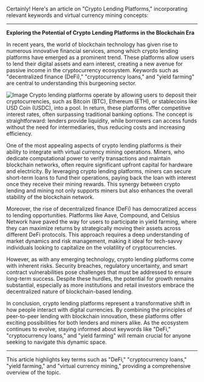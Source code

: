 Certainly! Here's an article on "Crypto Lending Platforms," incorporating relevant keywords and virtual currency mining concepts:

---

**Exploring the Potential of Crypto Lending Platforms in the Blockchain Era**

In recent years, the world of blockchain technology has given rise to numerous innovative financial services, among which crypto lending platforms have emerged as a prominent trend. These platforms allow users to lend their digital assets and earn interest, creating a new avenue for passive income in the cryptocurrency ecosystem. Keywords such as "decentralized finance (DeFi)," "cryptocurrency loans," and "yield farming" are central to understanding this burgeoning sector.


![Image](https://github.com/user-attachments/assets/31692037-0104-4703-abd1-696b6a7dd41b)
Crypto lending platforms operate by allowing users to deposit their cryptocurrencies, such as Bitcoin (BTC), Ethereum (ETH), or stablecoins like USD Coin (USDC), into a pool. In return, these platforms offer competitive interest rates, often surpassing traditional banking options. The concept is straightforward: lenders provide liquidity, while borrowers can access funds without the need for intermediaries, thus reducing costs and increasing efficiency.

One of the most appealing aspects of crypto lending platforms is their ability to integrate with virtual currency mining operations. Miners, who dedicate computational power to verify transactions and maintain blockchain networks, often require significant upfront capital for hardware and electricity. By leveraging crypto lending platforms, miners can secure short-term loans to fund their operations, paying back the loan with interest once they receive their mining rewards. This synergy between crypto lending and mining not only supports miners but also enhances the overall stability of the blockchain network.

Moreover, the rise of decentralized finance (DeFi) has democratized access to lending opportunities. Platforms like Aave, Compound, and Celsius Network have paved the way for users to participate in yield farming, where they can maximize returns by strategically moving their assets across different DeFi protocols. This approach requires a deep understanding of market dynamics and risk management, making it ideal for tech-savvy individuals looking to capitalize on the volatility of cryptocurrencies.

However, as with any emerging technology, crypto lending platforms come with inherent risks. Security breaches, regulatory uncertainty, and smart contract vulnerabilities pose challenges that must be addressed to ensure long-term success. Despite these hurdles, the potential for growth remains substantial, especially as more institutions and retail investors embrace the decentralized nature of blockchain-based lending.

In conclusion, crypto lending platforms represent a transformative shift in how people interact with digital currencies. By combining the principles of peer-to-peer lending with blockchain innovation, these platforms offer exciting possibilities for both lenders and miners alike. As the ecosystem continues to evolve, staying informed about keywords like "DeFi," "cryptocurrency loans," and "yield farming" will remain crucial for anyone seeking to navigate this dynamic space.

--- 

This article highlights key terms such as "DeFi," "cryptocurrency loans," "yield farming," and "virtual currency mining," providing a comprehensive overview of the topic.